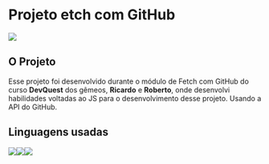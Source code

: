 <h1>Projeto etch com GitHub</h1> 
<img src="src/api gitghub.gif">

<h2>O Projeto</h2>
<p>Esse projeto foi desenvolvido durante o módulo de Fetch com GitHub do curso <strong>DevQuest</strong> dos gêmeos, <strong>Ricardo</strong> e <strong>Roberto</strong>, onde desenvolvi habilidades voltadas ao JS para o desenvolvimento desse projeto. Usando a API do GitHub. </p>

<h2>Linguagens usadas</h2>
<img src="https://img.shields.io/badge/JavaScript-F7DF1E?style=for-the-badge&logo=javascript&logoColor=black"><img src="https://img.shields.io/badge/HTML5-E34F26?style=for-the-badge&logo=html5&logoColor=white"><img src="https://img.shields.io/badge/CSS-239120?&style=for-the-badge&logo=css3&logoColor=white
">

